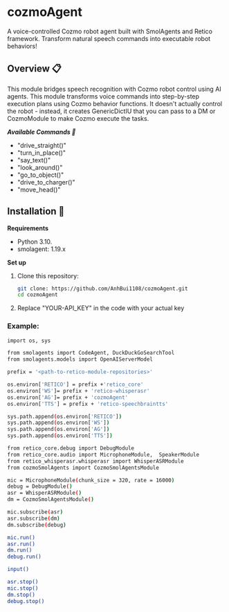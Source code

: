 # cozmoAgent
A voice-controlled Cozmo robot agent built with SmolAgents and Retico framework. Transform natural speech commands into executable robot behaviors!

## Overview 📋
This module bridges speech recognition with Cozmo robot control using AI agents. This module transforms voice commands into step-by-step execution plans using Cozmo behavior functions. It doesn't actually control the robot - instead, it creates GenericDictIU that you can pass to a DM or CozmoModule to make Cozmo execute the tasks.

***Available Commands 🎯***
- "drive_straight()"
- "turn_in_place()"
- "say_text()"
- "look_around()"
- "go_to_object()"
- "drive_to_charger()"
- "move_head()"

## Installation 🚀
**Requirements**
- Python 3.10.
- smolagent: 1.19.x

**Set up**
1. Clone this repository:
   ```bash
   git clone: https://github.com/AnhBui1108/cozmoAgent.git
   cd cozmoAgent
   ```
   
2. Replace "YOUR-API_KEY" in the code with your actual key

### Example:
```bash
import os, sys

from smolagents import CodeAgent, DuckDuckGoSearchTool
from smolagents.models import OpenAIServerModel

prefix = '<path-to-retico-module-repositories>'

os.environ['RETICO'] = prefix +'retico_core'
os.environ['WS']= prefix + 'retico-whisperasr'
os.environ['AG']= prefix + 'cozmoAgent'
os.environ['TTS'] = prefix + 'retico-speechbraintts'

sys.path.append(os.environ['RETICO'])
sys.path.append(os.environ['WS'])
sys.path.append(os.environ['AG'])
sys.path.append(os.environ['TTS'])

from retico_core.debug import DebugModule
from retico_core.audio import MicrophoneModule,  SpeakerModule
from retico_whisperasr.whisperasr import WhisperASRModule
from cozmoSmolAgents import CozmoSmolAgentsModule

mic = MicrophoneModule(chunk_size = 320, rate = 16000)
debug = DebugModule()
asr = WhisperASRModule()
dm = CozmoSmolAgentsModule()

mic.subscribe(asr)
asr.subscribe(dm)
dm.subscribe(debug)

mic.run()
asr.run()
dm.run()
debug.run()

input()

asr.stop()
mic.stop()
dm.stop()
debug.stop()

